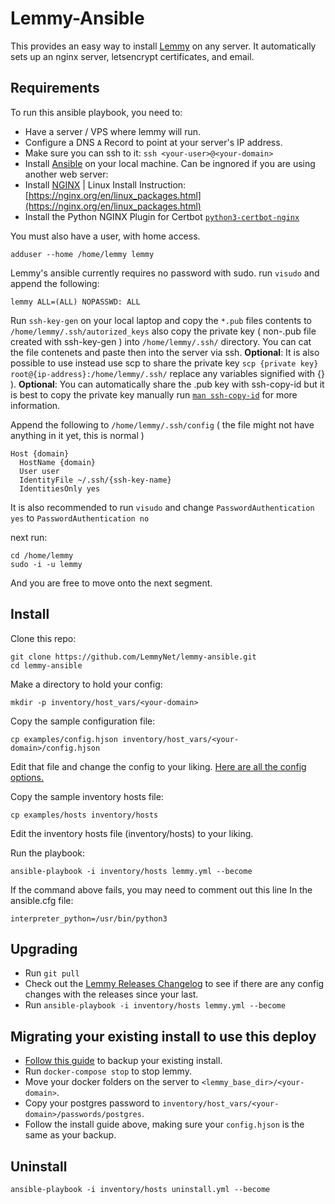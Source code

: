 # Lemmy-Ansible

This provides an easy way to install [Lemmy](https://github.com/LemmyNet/lemmy) on any server. It automatically sets up an nginx server, letsencrypt certificates, and email.

## Requirements

To run this ansible playbook, you need to:

- Have a server / VPS where lemmy will run.
- Configure a DNS `A` Record to point at your server's IP address.
- Make sure you can ssh to it: `ssh <your-user>@<your-domain>`
- Install [Ansible](https://docs.ansible.com/ansible/latest/installation_guide/intro_installation.html) on your local machine.
Can be ingnored if you are using another web server:
- Install [NGINX](http://nginx.org/en/download.html) | Linux Install Instruction: [https://nginx.org/en/linux_packages.html](https://nginx.org/en/linux_packages.html)
- Install the Python NGINX Plugin for Certbot [`python3-certbot-nginx`](https://packages.debian.org/bullseye/python3-certbot-nginx)

You must also have a user, with home access.
```
adduser --home /home/lemmy lemmy
```
Lemmy's ansible currently requires no password with sudo.
run `visudo` and append the following:
```
lemmy ALL=(ALL) NOPASSWD: ALL
```
Run `ssh-key-gen` on your local laptop and copy the `*.pub` files contents to `/home/lemmy/.ssh/autorized_keys`
also copy the private key ( non-.pub file created with ssh-key-gen ) into `/home/lemmy/.ssh/` directory. You can cat the file contenets and paste then into the server via ssh.
**Optional**: It is also possible to use instead use scp to share the private key `scp {private key} root@{ip-address}:/home/lemmy/.ssh/` replace any variables signified with {} ).
**Optional**: You can automatically share the .pub key with ssh-copy-id but it is best to copy the private key manually run [`man ssh-copy-id`](https://linux.die.net/man/1/ssh-copy-id) for more information.

Append the following to `/home/lemmy/.ssh/config` ( the file might not have anything in it yet, this is normal )

```
Host {domain}
  HostName {domain}
  User user
  IdentityFile ~/.ssh/{ssh-key-name}
  IdentitiesOnly yes
```

It is also recommended to run `visudo` and change `PasswordAuthentication yes` to `PasswordAuthentication no`

next run:
```
cd /home/lemmy
sudo -i -u lemmy
```

And you are free to move onto the next segment. 

## Install

Clone this repo: 

```
git clone https://github.com/LemmyNet/lemmy-ansible.git
cd lemmy-ansible
```

Make a directory to hold your config: 

`mkdir -p inventory/host_vars/<your-domain>`

Copy the sample configuration file:

`cp examples/config.hjson inventory/host_vars/<your-domain>/config.hjson`

Edit that file and change the config to your liking. [Here are all the config options.](https://join-lemmy.org/docs/en/administration/configuration.html#full-config-with-default-values)

Copy the sample inventory hosts file:

`cp examples/hosts inventory/hosts`

Edit the inventory hosts file (inventory/hosts) to your liking.

Run the playbook: 

`ansible-playbook -i inventory/hosts lemmy.yml --become`

If the command above fails, you may need to comment out this line In the ansible.cfg file:

`interpreter_python=/usr/bin/python3`

## Upgrading

- Run `git pull`
- Check out the [Lemmy Releases Changelog](https://github.com/LemmyNet/lemmy/blob/main/RELEASES.md) to see if there are any config changes with the releases since your last. 
- Run `ansible-playbook -i inventory/hosts lemmy.yml --become`

## Migrating your existing install to use this deploy

- [Follow this guide](https://join-lemmy.org/docs/en/administration/backup_and_restore.html) to backup your existing install.
- Run `docker-compose stop` to stop lemmy.
- Move your docker folders on the server to `<lemmy_base_dir>/<your-domain>`.
- Copy your postgres password to `inventory/host_vars/<your-domain>/passwords/postgres`.
- Follow the install guide above, making sure your `config.hjson` is the same as your backup.

## Uninstall

`ansible-playbook -i inventory/hosts uninstall.yml --become`
